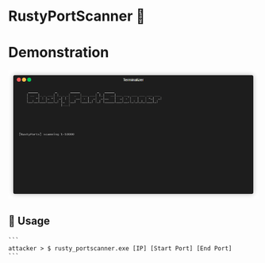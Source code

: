 # RustyPortScanner 🦀

# Demonstration
<a href="https://raw.githubusercontent.com/iAsuri/RustyPortScanner/refs/heads/main/assets/demo.gif?token=GHSAT0AAAAAACVVYHXAWGESSNI3UFXVUER6ZY5IXBQ"><img src="https://raw.githubusercontent.com/iAsuri/RustyPortScanner/refs/heads/main/assets/demo.gif?token=GHSAT0AAAAAACVVYHXAWGESSNI3UFXVUER6ZY5IXBQ" alt="Image from Gyazo" width="1918"/></a>


## 🚀 Usage
    ```
    attacker > $ rusty_portscanner.exe [IP] [Start Port] [End Port]
    ```
